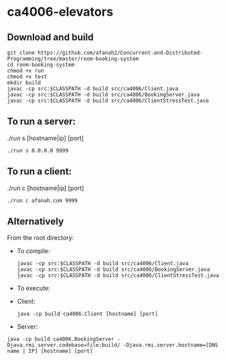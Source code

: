 # ca4006-elevators


## Download and build
```
git clone https://github.com/afanah2/Concurrent-and-Distributed-Programming/tree/master/room-booking-system
cd room-booking-system
chmod +x run
chmod +x test
mkdir build
javac -cp src:$CLASSPATH -d build src/ca4006/Client.java
javac -cp src:$CLASSPATH -d build src/ca4006/BookingServer.java
javac -cp src:$CLASSPATH -d build src/ca4006/ClientStressTest.java
```

## To run a server:
./run s [hostname|ip] [port]
```
./run s 0.0.0.0 9999
```

## To run a client:
./run c [hostname|ip] [port]
```
./run c afanah.com 9999
```




## Alternatively
From the root directory:
* To compile:
    ```
    javac -cp src:$CLASSPATH -d build src/ca4006/Client.java
    javac -cp src:$CLASSPATH -d build src/ca4006/BookingServer.java
    javac -cp src:$CLASSPATH -d build src/ca4006/ClientStressTest.java
    ```

* To execute:
- Client:
    ```
    java -cp build ca4006.Client [hostname] [port]
    ```
- Server:
```
java -cp build ca4006.BookingServer -Djava.rmi.server.codebase=file:build/ -Djava.rmi.server.hostname=[DNS name | IP] [hostname] [port]
``` 
    
